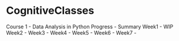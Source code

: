 # CognitiveClasses

Course 1 - Data Analysis in Python
  Progress - Summary
   Week1 - WIP
   Week2 -
   Week3 -
   Week4 -
   Week5 -
   Week6 -
   Week7 -
